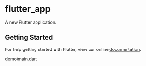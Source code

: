 # flutter_app

A new Flutter application.

## Getting Started

For help getting started with Flutter, view our online
[documentation](https://flutter.io/).

demo/main.dart
